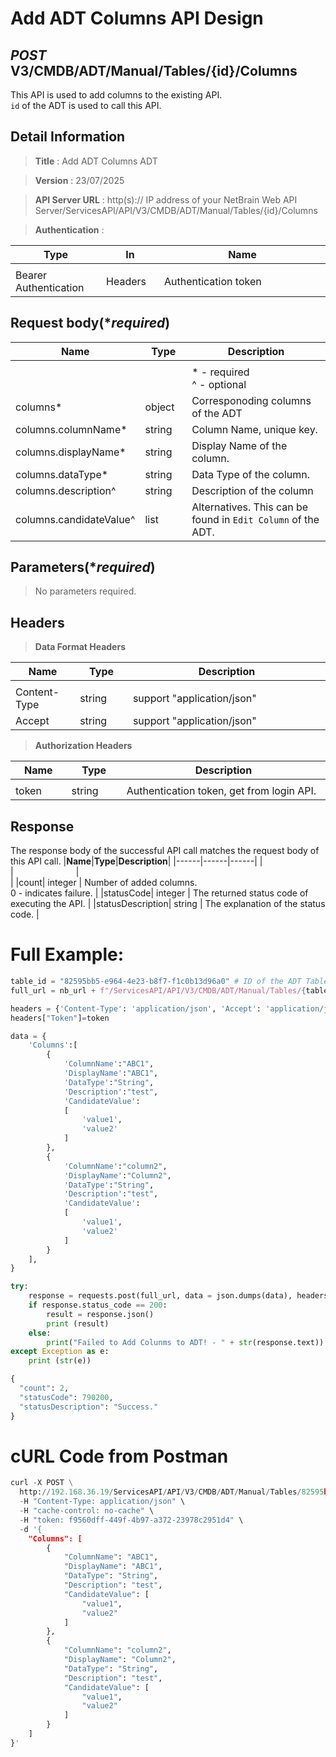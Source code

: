 
# Add ADT Columns API Design

## ***POST*** V3/CMDB/ADT/Manual/Tables/{id}/Columns
This API is used to add columns to the existing API. <br>
`id` of the ADT is used to call this API.

## Detail Information

> **Title** : Add ADT Columns ADT<br>

> **Version** : 23/07/2025

> **API Server URL** : http(s):// IP address of your NetBrain Web API Server/ServicesAPI/API/V3/CMDB/ADT/Manual/Tables/{id}/Columns

> **Authentication** : 

|**Type**|**In**|**Name**|
|------|------|------|
|<img width=100/>|<img width=100/>|<img width=500/>|
|Bearer Authentication| Headers | Authentication token | 

## Request body(****required***)
|**Name**|**Type**|**Description**|
|------|------|------|
|<img width=100/>|<img width=100/>|<img width=500/>|
|||* - required<br />^ - optional|
|columns*|object|Corresponoding columns of the ADT |
|columns.columnName*|string|Column Name, unique key. |
|columns.displayName*|string|Display Name of the column. |
|columns.dataType*|string| Data Type of the column.|
|columns.description^|string|Description of the column |
|columns.candidateValue^|list|Alternatives. This can be found in `Edit Column` of the ADT.|

## Parameters(****required***)
>No parameters required.


## Headers

> **Data Format Headers**

|**Name**|**Type**|**Description**|
|------|------|------|
|<img width=100/>|<img width=100/>|<img width=500/>|
| Content-Type | string  | support "application/json" |
| Accept | string  | support "application/json" |

> **Authorization Headers**

|**Name**|**Type**|**Description**|
|------|------|------|
|<img width=100/>|<img width=100/>|<img width=500/>|
| token | string  | Authentication token, get from login API. |

## Response
The response body of the successful API call matches the request body of this API call.
|**Name**|**Type**|**Description**|
|------|------|------|
|<img width=100/>|<img width=100/>|<img width=500/>|
|count| integer | Number of added columns. <br> 0 - indicates failure.  |
|statusCode| integer | The returned status code of executing the API.  |
|statusDescription| string | The explanation of the status code.  |


# Full Example:

```python
table_id = "82595bb5-e964-4e23-b8f7-f1c0b13d96a0" # ID of the ADT Table
full_url = nb_url + f"/ServicesAPI/API/V3/CMDB/ADT/Manual/Tables/{table_id}/Columns"

headers = {'Content-Type': 'application/json', 'Accept': 'application/json'}
headers["Token"]=token

data = {
    'Columns':[
        {
            'ColumnName':"ABC1",
            'DisplayName':"ABC1",
            'DataType':"String",
            'Description':"test",
            'CandidateValue':
            [
                'value1',
                'value2'
            ]
        },
        {
            'ColumnName':"column2",
            'DisplayName':"Column2",
            'DataType':"String",
            'Description':"test",
            'CandidateValue':
            [
                'value1',
                'value2'
            ]
        }
    ],
}

try:
    response = requests.post(full_url, data = json.dumps(data), headers = headers, verify = False)
    if response.status_code == 200:
        result = response.json()
        print (result)
    else:
        print("Failed to Add Colunms to ADT! - " + str(response.text))
except Exception as e:
    print (str(e)) 
```
```python
{
  "count": 2,
  "statusCode": 790200,
  "statusDescription": "Success."
}
```
# cURL Code from Postman
```python
curl -X POST \
  http://192.168.36.19/ServicesAPI/API/V3/CMDB/ADT/Manual/Tables/82595bb5-e964-4e23-b8f7-f1c0b13d96a0/Columns \
  -H "Content-Type: application/json" \
  -H "cache-control: no-cache" \
  -H "token: f9560dff-449f-4b97-a372-23978c2951d4" \
  -d '{
    "Columns": [
        {
            "ColumnName": "ABC1",
            "DisplayName": "ABC1",
            "DataType": "String",
            "Description": "test",
            "CandidateValue": [
                "value1",
                "value2"
            ]
        },
        {
            "ColumnName": "column2",
            "DisplayName": "Column2",
            "DataType": "String",
            "Description": "test",
            "CandidateValue": [
                "value1",
                "value2"
            ]
        }
    ]
}'
```

